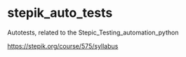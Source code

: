 # stepik_auto_tests
Autotests, related to the Stepic_Testing_automation_python

https://stepik.org/course/575/syllabus
